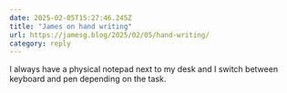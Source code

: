 ```yaml
---
date: 2025-02-05T15:27:46.245Z
title: "James on hand writing"
url: https://jamesg.blog/2025/02/05/hand-writing/
category: reply
---
```

I always have a physical notepad next to my desk and I switch between keyboard and pen depending on the task.
